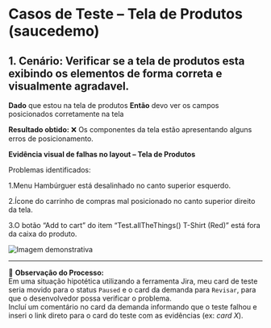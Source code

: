 # Casos de Teste – Tela de Produtos (saucedemo)

## 1. Cenário: Verificar se a tela de produtos esta exibindo os elementos de forma correta e visualmente agradavel. 
**Dado** que estou na tela de produtos
**Então** devo ver os campos posicionados corretamente na tela

**Resultado obtido:** 
❌ Os componentes da tela estão apresentando alguns erros de posicionamento.

**Evidência visual de falhas no layout – Tela de Produtos**

Problemas identificados:

1.Menu Hambúrguer está desalinhado no canto superior esquerdo.

2.Ícone do carrinho de compras mal posicionado no canto superior direito da tela.

3.O botão “Add to cart” do item “Test.allTheThings() T-Shirt (Red)” está fora da caixa do produto.

![Imagem demonstrativa](./evidencias/falhas-no-layout–tela-de-produtos.png)


---

📌 **Observação do Processo:**  
Em uma situação hipotética utilizando a ferramenta Jira, meu card de teste seria movido para o status `Paused` e o card da demanda para `Revisar`, para que o desenvolvedor possa verificar o problema.  
Incluí um comentário no card da demanda informando que o teste falhou e inseri o link direto para o card do teste com as evidências (ex: _card X_).


